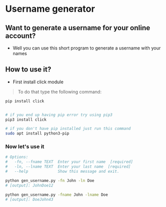 # Username generator

## Want to generate a username for your online account?
- Well you can use this short program to generate a username with your names

## How to use it?

- First install click module
> To do that type the following command:
```bash
pip install click


# if you end up having pip error try using pip3
pip3 install click

# if you don't have pip installed just run this command
sudo apt install python3-pip
```

### Now let's use it

```bash
# Options:
#   -fn, --fname TEXT  Enter your first name  [required]
#   -ln, --lname TEXT  Enter your last name  [required]
#   --help             Show this message and exit.

python gen_username.py -fn John -ln Doe
# [output]: JohnDoe12

python gen_username.py -fname John -lname Doe
# [output]: DoeJohn43
```
